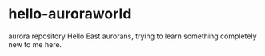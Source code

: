 # hello-auroraworld
aurora repository
Hello East aurorans,
trying to learn something completely new to me here. 
